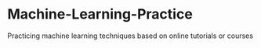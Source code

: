 # Machine-Learning-Practice
Practicing machine learning techniques based on online tutorials or courses
